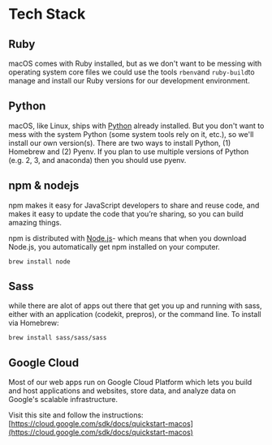 # Tech Stack

## Ruby

macOS comes with Ruby installed, but as we don't want to be messing with operating system core files we could use the tools `rbenv`and `ruby-build`to manage and install our Ruby versions for our development environment.

## Python

macOS, like Linux, ships with [Python](http://python.org/) already installed. But you don't want to mess with the system Python \(some system tools rely on it, etc.\), so we'll install our own version\(s\). There are two ways to install Python, \(1\) Homebrew and \(2\) Pyenv. If you plan to use multiple versions of Python \(e.g. 2, 3, and anaconda\) then you should use pyenv.

## npm & nodejs

npm makes it easy for JavaScript developers to share and reuse code, and makes it easy to update the code that you’re sharing, so you can build amazing things.

npm is distributed with [Node.js](https://nodejs.org/)- which means that when you download Node.js, you automatically get npm installed on your computer.

```text
brew install node
```

## Sass

while there are alot of apps out there that get you up and running with sass, either with an application \(codekit, prepros\), or the command line. To install via Homebrew:

```text
brew install sass/sass/sass
```

## Google Cloud

Most of our web apps run on Google Cloud Platform which lets you build and host applications and websites, store data, and analyze data on Google's scalable infrastructure.

Visit this site and follow the instructions: [https://cloud.google.com/sdk/docs/quickstart-macos](https://cloud.google.com/sdk/docs/quickstart-macos)

